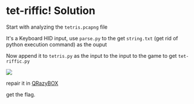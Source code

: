 # tet-riffic! Solution

Start with analyzing the `tetris.pcapng` file

It's a Keyboard HID input, use `parse.py` to the get `string.txt` (get rid of python execution command) as the ouput

Now append it to `tetris.py` as the input to the input to the game to get `tet-riffic.py`

![](https://github.com/user-attachments/assets/968e21fa-5d7a-4cee-973e-3ed27551de2c)

repair it in [QRazyBOX](https://merri.cx/qrazybox/)

get the flag.

